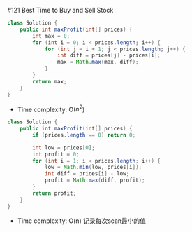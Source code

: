 \#121 Best Time to Buy and Sell Stock

```java
class Solution {
    public int maxProfit(int[] prices) {
        int max = 0;
        for (int i = 0; i < prices.length; i++) {
            for (int j = i + 1; j < prices.length; j++) {
                int diff = prices[j] - prices[i];
                max = Math.max(max, diff);
            }
        }
        return max;
    }
}
```
* Time complexity: O($n^2$)

```java
class Solution {
    public int maxProfit(int[] prices) {
        if (prices.length == 0) return 0;

        int low = prices[0];
        int profit = 0;        
        for (int i = 1; i < prices.length; i++) {
            low = Math.min(low, prices[i]);
            int diff = prices[i] - low;
            profit = Math.max(diff, profit);
        }
        return profit;
    }
}
```
* Time complexity: O(n)
记录每次scan最小的值
